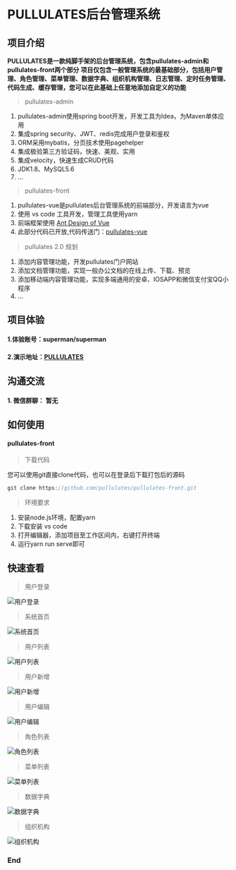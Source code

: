 # PULLULATES后台管理系统

## 项目介绍

**PULLULATES是一款纯脚手架的后台管理系统，包含pullulates-admin和pullulates-front两个部分**
**项目仅包含一般管理系统的最基础部分，包括用户管理、角色管理、菜单管理、数据字典、组织机构管理、日志管理、定时任务管理、代码生成、缓存管理，您可以在此基础上任意地添加自定义的功能**

> pullulates-admin

1. pullulates-admin使用spring boot开发，开发工具为Idea，为Maven单体应用
2. 集成spring security、JWT、redis完成用户登录和鉴权
3. ORM采用mybatis，分页技术使用pagehelper
4. 集成极验第三方验证码，快速、美观、实用
5. 集成velocity，快速生成CRUD代码
6. JDK1.8、MySQL5.6
7. ...

> pullulates-front

1. pullulates-vue是pullulates后台管理系统的前端部分，开发语言为vue
2. 使用 vs code 工具开发，管理工具使用yarn
3. 前端框架使用 [Ant Design of Vue](https://www.antdv.com/docs/vue/introduce-cn/ "a")
4. 此部分代码已开放,代码传送门：[pullulates-vue](https://github.com/pullulates/pullulates-vue "pullulates-vue")

> pullulates 2.0 规划

1. 添加内容管理功能，开发pullulates门户网站
2. 添加文档管理功能，实现一般办公文档的在线上传、下载、预览
3. 添加移动端内容管理功能，实现多端通用的安卓、IOSAPP和微信支付宝QQ小程序
4. ...

## 项目体验
#### 1.体验账号：superman/superman
#### 2.演示地址：[PULLULATES](http://129.211.62.37 "PULLULATES")

## 沟通交流
#### 1. 微信群聊： 暂无

## 如何使用

#### pullulates-front

> 下载代码

您可以使用git直接clone代码，也可以在登录后下载打包后的源码
```java
git clone https://github.com/pullulates/pullulates-front.git
```

> 环境要求

1. 安装node.js环境，配置yarn
2. 下载安装 vs code
3. 打开编辑器，添加项目至工作区间内，右键打开终端
4. 运行yarn run serve即可

## 快速查看

> 用户登录

![用户登录](src/assets/demo/login.png)

> 系统首页

![系统首页](src/assets/demo/index.png)

> 用户列表

![用户列表](src/assets/demo/users.png)

> 用户新增

![用户新增](src/assets/demo/useradd.png)

> 用户编辑

![用户编辑](src/assets/demo/useredit.png)

> 角色列表

![角色列表](src/assets/demo/roles.png)

> 菜单列表

![菜单列表](src/assets/demo/menus.png)

> 数据字典

![数据字典](src/assets/demo/dicts.png)

> 组织机构

![组织机构](src/assets/demo/orgs.png)

### End